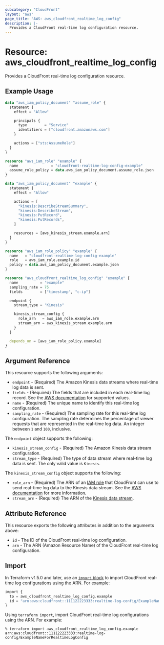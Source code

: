 ```yaml
---
subcategory: "CloudFront"
layout: "aws"
page_title: "AWS: aws_cloudfront_realtime_log_config"
description: |-
  Provides a CloudFront real-time log configuration resource.
---
```


# Resource: aws_cloudfront_realtime_log_config

Provides a CloudFront real-time log configuration resource.

## Example Usage

```terraform
data "aws_iam_policy_document" "assume_role" {
  statement {
    effect = "Allow"

    principals {
      type        = "Service"
      identifiers = ["cloudfront.amazonaws.com"]
    }

    actions = ["sts:AssumeRole"]
  }
}

resource "aws_iam_role" "example" {
  name               = "cloudfront-realtime-log-config-example"
  assume_role_policy = data.aws_iam_policy_document.assume_role.json
}

data "aws_iam_policy_document" "example" {
  statement {
    effect = "Allow"

    actions = [
      "kinesis:DescribeStreamSummary",
      "kinesis:DescribeStream",
      "kinesis:PutRecord",
      "kinesis:PutRecords",
    ]

    resources = [aws_kinesis_stream.example.arn]
  }
}

resource "aws_iam_role_policy" "example" {
  name   = "cloudfront-realtime-log-config-example"
  role   = aws_iam_role.example.id
  policy = data.aws_iam_policy_document.example.json
}

resource "aws_cloudfront_realtime_log_config" "example" {
  name          = "example"
  sampling_rate = 75
  fields        = ["timestamp", "c-ip"]

  endpoint {
    stream_type = "Kinesis"

    kinesis_stream_config {
      role_arn   = aws_iam_role.example.arn
      stream_arn = aws_kinesis_stream.example.arn
    }
  }

  depends_on = [aws_iam_role_policy.example]
}
```

## Argument Reference

This resource supports the following arguments:

* `endpoint` - (Required) The Amazon Kinesis data streams where real-time log data is sent.
* `fields` - (Required) The fields that are included in each real-time log record. See the [AWS documentation](https://docs.aws.amazon.com/AmazonCloudFront/latest/DeveloperGuide/real-time-logs.html#understand-real-time-log-config-fields) for supported values.
* `name` - (Required) The unique name to identify this real-time log configuration.
* `sampling_rate` - (Required) The sampling rate for this real-time log configuration. The sampling rate determines the percentage of viewer requests that are represented in the real-time log data. An integer between `1` and `100`, inclusive.

The `endpoint` object supports the following:

* `kinesis_stream_config` - (Required) The Amazon Kinesis data stream configuration.
* `stream_type` - (Required) The type of data stream where real-time log data is sent. The only valid value is `Kinesis`.

The `kinesis_stream_config` object supports the following:

* `role_arn` - (Required) The ARN of an [IAM role](iam_role.html) that CloudFront can use to send real-time log data to the Kinesis data stream.
See the [AWS documentation](https://docs.aws.amazon.com/AmazonCloudFront/latest/DeveloperGuide/real-time-logs.html#understand-real-time-log-config-iam-role) for more information.
* `stream_arn` - (Required) The ARN of the [Kinesis data stream](kinesis_stream.html).

## Attribute Reference

This resource exports the following attributes in addition to the arguments above:

* `id` - The ID of the CloudFront real-time log configuration.
* `arn` - The ARN (Amazon Resource Name) of the CloudFront real-time log configuration.

## Import

In Terraform v1.5.0 and later, use an [`import` block](https://developer.hashicorp.com/terraform/language/import) to import CloudFront real-time log configurations using the ARN. For example:

```terraform
import {
  to = aws_cloudfront_realtime_log_config.example
  id = "arn:aws:cloudfront::111122223333:realtime-log-config/ExampleNameForRealtimeLogConfig"
}
```

Using `terraform import`, import CloudFront real-time log configurations using the ARN. For example:

```console
% terraform import aws_cloudfront_realtime_log_config.example arn:aws:cloudfront::111122223333:realtime-log-config/ExampleNameForRealtimeLogConfig
```
